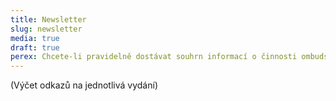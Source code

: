 ```yaml
---
title: Newsletter
slug: newsletter
media: true
draft: true
perex: Chcete-li pravidelně dostávat souhrn informací o činnosti ombudsmana, přihlaste se k odběru jeho Zpravodaje.
---
```


(Výčet odkazů na jednotlivá vydání)
